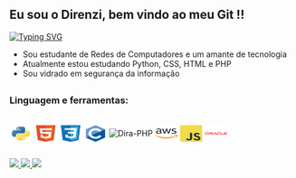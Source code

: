 ## Eu sou o Direnzi, bem vindo ao meu Git !!

[![Typing SVG](https://readme-typing-svg.herokuapp.com?font=Fira+Code&pause=1000&color=F70000&width=435&lines=Information+Security%2C+Bug+Hunter;Dev.Python%2C+JS%2C+HTML%2C+CSS%2C+C+e+PHP;DevOps+%2F+DevSecOps+%2F+AWS+%2F+Cisco;Em+constante+evolu%C3%A7%C3%A3o)](https://git.io/typing-svg)

- Sou estudante de Redes de Computadores e um amante de tecnologia
- Atualmente estou estudando Python, CSS, HTML e PHP
- Sou vidrado em segurança da informação

## 

<h3>Linguagem e ferramentas:</h3>
  <p>
    <div style="display: inline_block"><br>
      <img align="center" alt="Dira-Python" height="30" width="40" src="https://raw.githubusercontent.com/devicons/devicon/master/icons/python/python-original.svg">
      <img align="center" alt="Dira-HTML" height="30" width="40" src="https://raw.githubusercontent.com/devicons/devicon/master/icons/html5/html5-original.svg">
      <img align="center" alt="Dira-CSS" height="30" width="40" src="https://raw.githubusercontent.com/devicons/devicon/master/icons/css3/css3-original.svg">
      <img align="center" alt="Dira-C" height="30" width="40" src="https://raw.githubusercontent.com/devicons/devicon/master/icons/c/c-original.svg">
      <img align="center" alt="Dira-PHP" height="30" width="40" src="https://www.vectorlogo.zone/logos/php/php-icon.svg">
      <img align="center" alt="Dira-AWS" height="30" width="40" src="https://raw.githubusercontent.com/devicons/devicon/master/icons/amazonwebservices/amazonwebservices-original-wordmark.svg">
      <img align="center" alt="Dira-JS" height="30" width="40" src="https://raw.githubusercontent.com/devicons/devicon/master/icons/javascript/javascript-original.svg">
      <img align="center" alt="Dira-Oracle" height="30" width="40" src="https://raw.githubusercontent.com/devicons/devicon/master/icons/oracle/oracle-original.svg">
    </div>
  </p>

##

<div> 
    <a href="https://www.instagram.com/direnzii_" target="_blank">
      <img src="https://img.shields.io/badge/-Instagram-%23E4405F?style=for-the-badge&logo=instagram&logoColor=white" target="_blank">
    </a>
    <a href="mailto:thiagodirenzibiazato@gmail.com">
      <img src="https://img.shields.io/badge/-Gmail-%23333?style=for-the-badge&logo=gmail&logoColor=white" target="_blank">
    </a>
    <a href="https://www.linkedin.com/in/thiagodirenzi" target="_blank">
      <img src="https://img.shields.io/badge/-LinkedIn-%230077B5?style=for-the-badge&logo=linkedin&logoColor=white" target="_blank">
    </a>
</div>
